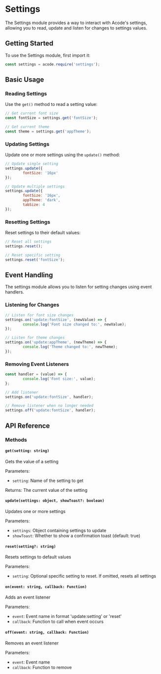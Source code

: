 # Settings

The Settings module provides a way to interact with Acode's settings, allowing you to read, update and listen for changes to settings values.

## Getting Started

To use the Settings module, first import it:

```js
const settings = acode.require('settings');
```

## Basic Usage

### Reading Settings

Use the `get()` method to read a setting value:

```js
// Get current font size
const fontSize = settings.get('fontSize');

// Get current theme
const theme = settings.get('appTheme');
```

### Updating Settings

Update one or more settings using the `update()` method:

```js
// Update single setting
settings.update({
		fontSize: '16px'
});

// Update multiple settings
settings.update({
		fontSize: '16px',
		appTheme: 'dark',
		tabSize: 4
});
```

### Resetting Settings

Reset settings to their default values:

```js
// Reset all settings
settings.reset();

// Reset specific setting
settings.reset('fontSize');
```

## Event Handling

The settings module allows you to listen for setting changes using event handlers.

### Listening for Changes

```js
// Listen for font size changes
settings.on('update:fontSize', (newValue) => {
		console.log('Font size changed to:', newValue);
});

// Listen for theme changes
settings.on('update:appTheme', (newTheme) => {
		console.log('Theme changed to:', newTheme);
});
```

### Removing Event Listeners

```js
const handler = (value) => {
		console.log('Font size:', value);
};

// Add listener
settings.on('update:fontSize', handler);

// Remove listener when no longer needed
settings.off('update:fontSize', handler);
```

## API Reference

### Methods

#### `get(setting: string)`
Gets the value of a setting

Parameters:
- `setting`: Name of the setting to get

Returns: The current value of the setting

#### `update(settings: object, showToast?: boolean)`
Updates one or more settings

Parameters:
- `settings`: Object containing settings to update
- `showToast`: Whether to show a confirmation toast (default: true)

#### `reset(setting?: string)`
Resets settings to default values

Parameters:
- `setting`: Optional specific setting to reset. If omitted, resets all settings

#### `on(event: string, callback: Function)`
Adds an event listener

Parameters:
- `event`: Event name in format 'update:setting' or 'reset'
- `callback`: Function to call when event occurs

#### `off(event: string, callback: Function)`
Removes an event listener

Parameters:
- `event`: Event name
- `callback`: Function to remove
